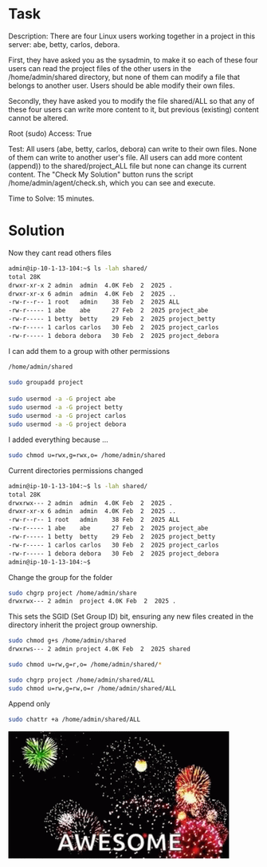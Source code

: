 


# Task

Description: There are four Linux users working together in a project in this server: abe, betty, carlos, debora.

First, they have asked you as the sysadmin, to make it so each of these four users can read the project files of the other users in the /home/admin/shared directory, but none of them can modify a file that belongs to another user. Users should be able modify their own files.

Secondly, they have asked you to modify the file shared/ALL so that any of these four users can write more content to it, but previous (existing) content cannot be altered.

Root (sudo) Access: True

Test: All users (abe, betty, carlos, debora) can write to their own files. None of them can write to another user's file.
All users can add more content (append)) to the shared/project_ALL file but none can change its current content.
The "Check My Solution" button runs the script /home/admin/agent/check.sh, which you can see and execute.

Time to Solve: 15 minutes.

# Solution
Now they cant read others files
```bash
admin@ip-10-1-13-104:~$ ls -lah shared/
total 28K
drwxr-xr-x 2 admin  admin  4.0K Feb  2  2025 .
drwxr-xr-x 6 admin  admin  4.0K Feb  2  2025 ..
-rw-r--r-- 1 root   admin    38 Feb  2  2025 ALL
-rw-r----- 1 abe    abe      27 Feb  2  2025 project_abe
-rw-r----- 1 betty  betty    29 Feb  2  2025 project_betty
-rw-r----- 1 carlos carlos   30 Feb  2  2025 project_carlos
-rw-r----- 1 debora debora   30 Feb  2  2025 project_debora
```

I can add them to a group with other permissions
```bash
/home/admin/shared
```

```bash
sudo groupadd project

sudo usermod -a -G project abe
sudo usermod -a -G project betty
sudo usermod -a -G project carlos
sudo usermod -a -G project debora
```

I added everything because ...
```bash
sudo chmod u=rwx,g=rwx,o= /home/admin/shared
```

Current directories permissions changed
```bash
admin@ip-10-1-13-104:~$ ls -lah shared/
total 28K
drwxrwx--- 2 admin  admin  4.0K Feb  2  2025 .
drwxr-xr-x 6 admin  admin  4.0K Feb  2  2025 ..
-rw-r--r-- 1 root   admin    38 Feb  2  2025 ALL
-rw-r----- 1 abe    abe      27 Feb  2  2025 project_abe
-rw-r----- 1 betty  betty    29 Feb  2  2025 project_betty
-rw-r----- 1 carlos carlos   30 Feb  2  2025 project_carlos
-rw-r----- 1 debora debora   30 Feb  2  2025 project_debora
admin@ip-10-1-13-104:~$ 
```

Change the group for the folder
```bash
sudo chgrp project /home/admin/share
drwxrwx--- 2 admin  project 4.0K Feb  2  2025 .
```

This sets the SGID (Set Group ID) bit, ensuring any new files created in the directory inherit the project group ownership.
```bash
sudo chmod g+s /home/admin/shared
drwxrws--- 2 admin project 4.0K Feb  2  2025 shared
```

```bash
sudo chmod u=rw,g=r,o= /home/admin/shared/*
```

```bash
sudo chgrp project /home/admin/shared/ALL
sudo chmod u=rw,g=rw,o=r /home/admin/shared/ALL
```

Append only
```bash
sudo chattr +a /home/admin/shared/ALL
```

![img.png](img.png)
